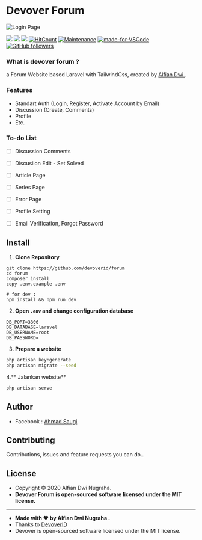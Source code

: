 
# Devover Forum

![Login Page](https://github.com/devoverid/forum/blob/master/public/assets/images/ss2.png?raw=true)


[![](https://img.shields.io/github/issues/devoverid/forum?style=flat-square)](https://img.shields.io/github/issues/devoverid/forum?style=flat-square) ![](https://img.shields.io/github/stars/devoverid/forum?style=flat-square)
![](https://img.shields.io/github/forks/devoverid/forum?style=flat-square)  [![HitCount](http://hits.dwyl.com/devoverid/https://github.com/devoverid/forum.svg)](http://hits.dwyl.com/devoverid/https://github.com/devoverid/forum)  [](http://makeapullrequest.com) [![Maintenance](https://img.shields.io/badge/Maintained%3F-yes-green.svg?style=flat-square)](https://GitHub.com/Naereen/StrapDown.js/graphs/commit-activity) [![made-for-VSCode](https://img.shields.io/badge/Made%20for-VSCode-1f425f.svg?style=flat-square)](https://code.visualstudio.com/) [![GitHub followers](https://img.shields.io/github/followers/devoverid.svg?style=flat-square&label=Follow&maxAge=2592000)](https://github.com/zuramai?tab=followers)

### What is devover forum  ?
a Forum Website based Laravel with TailwindCss, created by <a href="https://github.com/viandwi24"> Alfian Dwi </a>.

### Features
- Standart Auth (Login, Register, Activate Account by Email)
- Discussion (Create, Comments)
- Profile
- Etc.

### To-do List
- [ ] Discussion Comments
- [ ] Discusiion Edit - Set Solved
- [ ] Article Page
- [ ] Series Page
- [ ] Error Page
- [ ] Profile Setting
- [ ] Email Verification, Forgot Password


## Install

1. **Clone Repository**
```
git clone https://github.com/devoverid/forum
cd forum
composer install
copy .env.example .env

# for dev :
npm install && npm run dev
```

2. **Open ```.env``` and change configuration database**
```
DB_PORT=3306
DB_DATABASE=laravel
DB_USERNAME=root
DB_PASSWORD=
```

3. **Prepare a website**
```bash
php artisan key:generate
php artisan migrate --seed
```

4.** Jalankan website**
```bash
php artisan serve
```

## Author
- Facebook : <a href="https://www.facebook.com/viandwi24"> Ahmad Saugi</a>

## Contributing
Contributions, issues and feature requests you can do..


## License
- Copyright © 2020 Alfian Dwi Nugraha.
- **Devover Forum is open-sourced software licensed under the MIT license.**

------------

- **Made with ❤️ by Alfian Dwi Nugraha .**
- Thanks to <a href="http://devover.id">DevoverID</a>
- Devover is open-sourced software licensed under the MIT license.